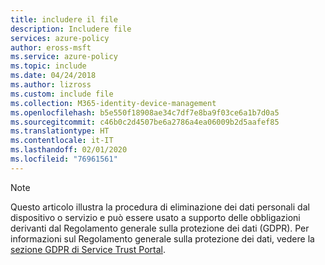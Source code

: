 ```yaml
---
title: includere il file
description: Includere file
services: azure-policy
author: eross-msft
ms.service: azure-policy
ms.topic: include
ms.date: 04/24/2018
ms.author: lizross
ms.custom: include file
ms.collection: M365-identity-device-management
ms.openlocfilehash: b5e550f18908ae34c7df7e8ba9f03ce6a1b7d0a5
ms.sourcegitcommit: c46b0c2d4507be6a2786a4ea06009b2d5aafef85
ms.translationtype: HT
ms.contentlocale: it-IT
ms.lasthandoff: 02/01/2020
ms.locfileid: "76961561"
---
```

>[!Note] 
> Questo articolo illustra la procedura di eliminazione dei dati personali dal dispositivo o servizio e può essere usato a supporto delle obbligazioni derivanti dal Regolamento generale sulla protezione dei dati (GDPR). Per informazioni sul Regolamento generale sulla protezione dei dati, vedere la [sezione GDPR di Service Trust Portal](https://servicetrust.microsoft.com/ViewPage/GDPRGetStarted).
